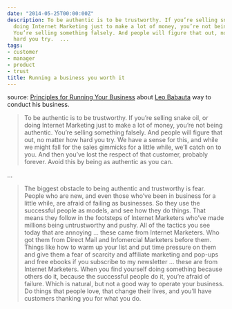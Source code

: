 ```yaml
---
date: "2014-05-25T00:00:00Z"
description: To be authentic is to be trustworthy. If you’re selling snake oil, or
  doing Internet Marketing just to make a lot of money, you’re not being authentic.
  You’re selling something falsely. And people will figure that out, no matter how
  hard you try.  ...
tags:
- customer
- manager
- product
- trust
title: Running a business you worth it
---
```


source: [Principles for Running Your Business](http://blog.gumroad.com/post/85850299853/principles-for-running-your-business) about [Leo Babauta](http://leobabauta.com/bio) way to conduct his business.

> To be authentic is to be trustworthy. If you’re selling snake oil, or doing Internet Marketing just to make a lot of money, you’re not being authentic. You’re selling something falsely. And people will figure that out, no matter how hard you try. We have a sense for this, and while we might fall for the sales gimmicks for a little while, we’ll catch on to you. And then you’ve lost the respect of that customer, probably forever. Avoid this by being as authentic as you can.

...

> The biggest obstacle to being authentic and trustworthy is fear. People who are new, and even those who’ve been in business for a little while, are afraid of failing as businesses. So they use the successful people as models, and see how they do things. That means they follow in the footsteps of Internet Marketers who’ve made millions being untrustworthy and pushy. All of the tactics you see today that are annoying … these came from Internet Marketers. Who got them from Direct Mail and Infomercial Marketers before them. Things like how to warm up your list and put time pressure on them and give them a fear of scarcity and affiliate marketing and pop-ups and free ebooks if you subscribe to my newsletter … these are from Internet Marketers. When you find yourself doing something because others do it, because the successful people do it, you’re afraid of failure. Which is natural, but not a good way to operate your business. Do things that people love, that change their lives, and you’ll have customers thanking you for what you do.

